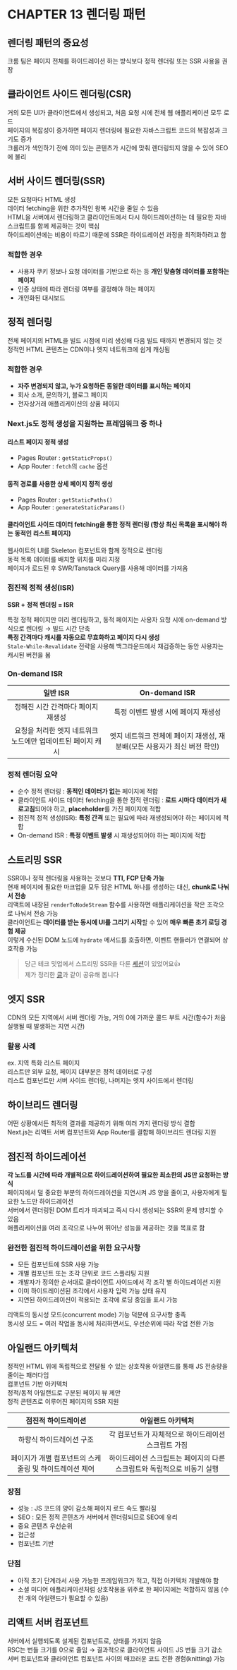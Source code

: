 # CHAPTER 13 렌더링 패턴

## 렌더링 패턴의 중요성

크롬 팀은 페이지 전체를 하이드레이션 하는 방식보다 정적 렌더링 또는 SSR 사용을 권장

## 클라이언트 사이드 렌더링(CSR)

거의 모든 UI가 클라이언트에서 생성되고, 처음 요청 시에 전체 웹 애플리케이션 모두 로드  
페이지의 복잡성이 증가하면 페이지 렌더링에 필요한 자바스크립트 코드의 복잡성과 크기도 증가  
크롤러가 색인하기 전에 의미 있는 콘텐츠가 시간에 맞춰 렌더링되지 않을 수 있어 SEO에 불리  

## 서버 사이드 렌더링(SSR)

모든 요청마다 HTML 생성  
데이터 fetching을 위한 추가적인 왕복 시간을 줄일 수 있음  
HTML을 서버에서 렌더링하고 클라이언트에서 다시 하이드레이션하는 데 필요한 자바스크립트를 함께 제공하는 것이 핵심  
하이드레이션에는 비용이 따르기 때문에 SSR은 하이드레이션 과정을 최적화하려고 함  

### 적합한 경우

- 사용자 쿠키 정보나 요청 데이터를 기반으로 하는 등 **개인 맞춤형 데이터를 포함하는 페이지**
- 인증 상태에 따라 렌더링 여부를 결정해야 하는 페이지
- 개인화된 대시보드

## 정적 렌더링

전체 페이지의 HTML을 빌드 시점에 미리 생성해 다음 빌드 때까지 변경되지 않는 것  
정적인 HTML 콘텐츠는 CDN이나 엣지 네트워크에 쉽게 캐싱됨  

### 적합한 경우

- **자주 변경되지 않고, 누가 요청하든 동일한 데이터를 표시하는 페이지**
- 회사 소개, 문의하기, 블로그 페이지
- 전자상거래 애플리케이션의 상품 페이지  

### Next.js도 정적 생성을 지원하는 프레임워크 중 하나

#### 리스트 페이지 정적 생성

- Pages Router : `getStaticProps()`
- App Router : `fetch`의 `cache` 옵션
  
#### 동적 경로를 사용한 상세 페이지 정적 생성

- Pages Router : `getStaticPaths()`
- App Router : `generateStaticParams()`
  
#### 클라이언트 사이드 데이터 fetching을 통한 정적 렌더링 (항상 최신 목록을 표시해야 하는 동적인 리스트 페이지)

웹사이트의 UI를 Skeleton 컴포넌트와 함께 정적으로 렌더링  
동적 목록 데이터를 배치할 위치를 미리 지정  
페이지가 로드된 후 SWR/Tanstack Query를 사용해 데이터를 가져옴  

### 점진적 정적 생성(ISR)

**SSR + 정적 렌더링 = ISR**  

특정 정적 페이지만 미리 렌더링하고, 동적 페이지는 사용자 요청 시에 on-demand 방식으로 렌더링 → 빌드 시간 단축  
**특정 간격마다 캐시를 자동으로 무효화하고 페이지 다시 생성**  
`Stale-While-Revalidate` 전략을 사용해 백그라운드에서 재검증하는 동안 사용자는 캐시된 버전을 봄  

### On-demand ISR

|일반 ISR|On-demand ISR|
|:-:|:-:|
|정해진 시간 간격마다 페이지 재생성|특정 이벤트 발생 시에 페이지 재생성|
|요청을 처리한 엣지 네트워크 노드에만 업데이트된 페이지 캐시|엣지 네트워크 전체에 페이지 재생성, 재분배(모든 사용자가 최신 버전 확인)|

### 정적 렌더링 요약

- 순수 정적 렌더링 : **동적인 데이터가 없는** 페이지에 적합
- 클라이언트 사이드 데이터 fetching을 통한 정적 렌더링 : **로드 시마다 데이터가 새로고침**되어야 하고, **placeholder**를 가진 페이지에 적합
- 점진적 정적 생성(ISR): **특정 간격** 또는 필요에 따라 재생성되어야 하는 페이지에 적합
- On-demand ISR : **특정 이벤트 발생** 시 재생성되어야 하는 페이지에 적합

## 스트리밍 SSR

SSR이나 정적 렌더링을 사용하는 것보다 **TTI, FCP 단축 가능**  
현재 페이지에 필요한 마크업을 모두 담은 HTML 하나를 생성하는 대신, **chunk로 나눠서 전송**  
리액트에 내장된 `renderToNodeStream` 함수를 사용하면 애플리케이션을 작은 조각으로 나눠서 전송 가능    
클라이언트는 **데이터를 받는 동시에 UI를 그리기 시작**할 수 있어 **매우 빠른 초기 로딩 경험 제공**  
이렇게 수신된 DOM 노드에 `hydrate` 메서드를 호출하면, 이벤트 핸들러가 연결되어 상호작용 가능  
   
> 당근 테크 밋업에서 스트리밍 SSR을 다룬 [세션](https://youtu.be/4UD4EB00AME?si=Z4GeG2fkOuv0obqB&t=905)이 있었어요👍  
> 제가 정리한 [글](https://blog.100jiyeon.xyz/posts/daangn-tech-meetup-2024#%EC%A7%81%EC%A0%91-%EA%B5%AC%EC%B6%95%ED%95%9C-ssr-webapp)과 같이 공유해 봅니다  

## 엣지 SSR

CDN의 모든 지역에서 서버 렌더링 가능, 거의 0에 가까운 콜드 부트 시간(함수가 처음 실행될 때 발생하는 지연 시간)  

### 활용 사례

ex. 지역 특화 리스트 페이지  
리스트만 외부 요청, 페이지 대부분은 정적 데이터로 구성  
리스트 컴포넌트만 서버 사이드 렌더링, 나머지는 엣지 사이드에서 렌더링  

## 하이브리드 렌더링

어떤 상황에서든 최적의 결과를 제공하기 위해 여러 가지 렌더링 방식 결합  
Next.js는 리액트 서버 컴포넌트와 App Router를 결합해 하이브리드 렌더링 지원  

## 점진적 하이드레이션

**각 노드를 시간에 따라 개별적으로 하이드레이션하여 필요한 최소한의 JS만 요청하는 방식**  
페이지에서 덜 중요한 부분의 하이드레이션을 지연시켜 JS 양을 줄이고, 사용자에게 필요한 노드만 하이드레이션  
서버에서 렌더링된 DOM 트리가 파괴되고 즉시 다시 생성되는 SSR의 문제 방지할 수 있음  
애플리케이션을 여러 조각으로 나누어 뛰어난 성능을 제공하는 것을 목표로 함  

### 완전한 점진적 하이드레이션을 위한 요구사항

- 모든 컴포넌트에 SSR 사용 가능
- 개별 컴포넌트 또는 조각 단위로 코드 스플리팅 지원
- 개발자가 정의한 순서대로 클라이언트 사이드에서 각 조각 별 하이드레이션 지원
- 이미 하이드레이션된 조각에서 사용자 입력 가능 상태 유지
- 지연된 하이드레이션이 적용되는 조각에 로딩 중임을 표시 가능

리액트의 동시성 모드(concurrent mode) 기능 덕분에 요구사항 충족  
동시성 모드 = 여러 작업을 동시에 처리하면서도, 우선순위에 따라 작업 전환 가능  

## 아일랜드 아키텍처

정적인 HTML 위에 독립적으로 전달될 수 있는 상호작용 아일랜드를 통해 JS 전송량을 줄이는 패러다임  
컴포넌트 기반 아키텍처  
정적/동적 아일랜드로 구분된 페이지 뷰 제안  
정적 콘텐츠로 이루어진 페이지의 SSR 지원  

|점진적 하이드레이션|아일랜드 아키텍처|
|:-:|:-:|
|하향식 하이드레이션 구조|각 컴포넌트가 자체적으로 하이드레이션 스크립트 가짐|
|페이지가 개별 컴포넌트의 스케줄링 및 하이드레이션 제어|하이드레이션 스크립트는 페이지의 다른 스크립트와 독립적으로 비동기 실행|

### 장점

- 성능 : JS 코드의 양이 감소해 페이지 로드 속도 빨라짐
- SEO : 모든 정적 콘텐츠가 서버에서 렌더링되므로 SEO에 유리
- 중요 콘텐츠 우선순위
- 접근성
- 컴포넌트 기반

### 단점

- 아직 초기 단계라서 사용 가능한 프레임워크가 적고, 직접 아키텍처 개발해야 함
- 소셜 미디어 애플리케이션처럼 상호작용을 위주로 한 페이지에는 적합하지 않음 (수천 개의 아일랜드가 필요할 수 있음)

## 리액트 서버 컴포넌트

서버에서 실행되도록 설계된 컴포넌트로, 상태를 가지지 않음  
RSC는 번들 크기를 0으로 줄임 → 결과적으로 클라이언트 사이드 JS 번들 크기 감소   
서버 컴포넌트와 클라이언트 컴포넌트 사이의 매끄러운 코드 전환 경험(knitting) 가능  
